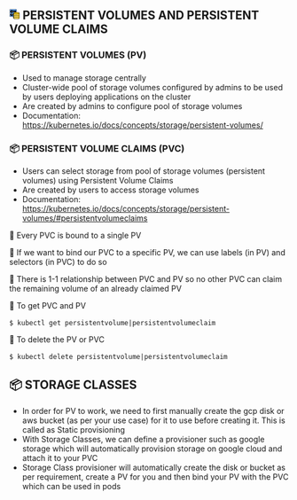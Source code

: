 ## <img src="https://github.com/ShivaniShah06/Kubernetes/raw/main/logos/PV.png" width="19"> PERSISTENT VOLUMES AND PERSISTENT VOLUME CLAIMS

### :package: PERSISTENT VOLUMES (PV)
 - Used to manage storage centrally
 - Cluster-wide pool of storage volumes configured by admins to be used by users deploying applications on the cluster
 - Are created by admins to configure pool of storage volumes
 - Documentation: https://kubernetes.io/docs/concepts/storage/persistent-volumes/

 ### :package: PERSISTENT VOLUME CLAIMS (PVC)
  - Users can select storage from pool of storage volumes (persistent volumes) using Persistent Volume Claims
  - Are created by users to access storage volumes
  - Documentation: https://kubernetes.io/docs/concepts/storage/persistent-volumes/#persistentvolumeclaims

:diamond_shape_with_a_dot_inside: Every PVC is bound to a single PV

:diamond_shape_with_a_dot_inside: If we want to bind our PVC to a specific PV, we can use labels (in PV) and selectors (in PVC) to do so

:diamond_shape_with_a_dot_inside: There is 1-1 relationship between PVC and PV so no other PVC can claim the remaining volume of an already claimed PV

:diamond_shape_with_a_dot_inside: To get PVC and PV

    $ kubectl get persistentvolume|persistentvolumeclaim

:diamond_shape_with_a_dot_inside: To delete the PV or PVC

    $ kubectl delete persistentvolume|persistentvolumeclaim

## :package: STORAGE CLASSES
  - In order for PV to work, we need to first manually create the gcp disk or aws bucket (as per your use case) for it to use before creating it. This is called as Static provisioning
  - With Storage Classes, we can define a provisioner such as google storage which will automatically provision storage on google cloud and attach it to your PVC
  - Storage Class provisioner will automatically create the disk or bucket as per requirement, create a PV for you and then bind your PV with the PVC which can be used in pods
